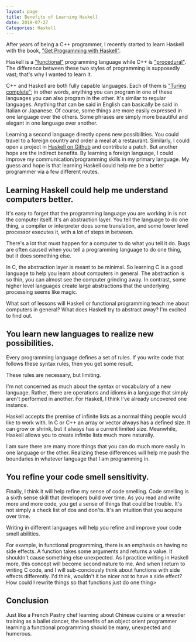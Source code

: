 ```yaml
---
layout: page
title: Benefits of Learning Haskell
date: 2019-07-27
Categories: Haskell
---
```

After years of being a C++ programmer, I recently started to learn Haskell with the book, ["Get Programming with Haskell"](https://www.amazon.com/gp/product/1617293768/ref=as_li_tl?ie=UTF8&camp=1789&creative=9325&creativeASIN=1617293768&linkCode=as2&tag=programmerd05-20&linkId=2ca31127ab20794593a9940d88a1a9c6). 

Haskell is a ["functional"](https://en.wikipedia.org/wiki/Functional_programming) programming language while C++ is ["procedural"](https://en.wikipedia.org/wiki/Procedural_programming). The difference between these two styles of programming is supposedly vast; that's why I wanted to learn it.  

C++ and Haskell are both fully capable languages. Each of them is ["Turing complete"](https://en.wikipedia.org/wiki/Turing_completeness); in other words, anything you can program in one of these languages you can also program in the other. It's similar to regular languages. Anything that can be said in English can basically be said in Italian or Japanese. Of course, some things are more easily expressed in one language over the others. Some phrases are simply more beautiful and elegant in one language over another.

Learning a second language directly opens new possibilities. You could travel to a foreign country and order a meal at a restaurant. Similarly, I could open a project in [Haskell on Github](https://github.com/trending/haskell?since=monthly) and contribute a patch. But another hope are the indirect benefits. By learning a foreign language, I could improve my communication/programming skills in my primary language. My guess and hope is that learning Haskell could help me be a better programmer via a few different routes.

## Learning Haskell could help me understand computers better.
It's easy to forget that the programming language you are working in is not the computer itself. It's an abstraction layer. You tell the language to do one thing, a compiler or interpreter does some translation, and some lower level processor executes it, with a lot of steps in between.

There's a lot that must happen for a computer to do what you tell it do. Bugs are often caused when you tell a programming language to do one thing, but it does something else. 

In C, the abstraction layer is meant to be minimal. So learning C is a good language to help you learn about computers in general. The abstraction is so thin, you can almost see the computer grinding away. In contrast, some higher level languages create large abstractions that the underlying processing seems like magic.

What sort of lessons will Haskell or functional programming teach me about computers in general? What does Haskell try to abstract away? I'm excited to find out.

## You learn new languages to realize new possibilities. 
Every programming language defines a set of rules. If you write code that follows these syntax rules, then you get some result.

These rules are necessary, but limiting. 

I'm not concerned as much about the syntax or vocabulary of a new language. Rather, there are operations and idioms in a language that simply aren't performed in another. For Haskell, I think I've already uncovered one instance. 

Haskell accepts the premise of infinite lists as a normal thing people would like to work with. In C or C++ an array or vector always has a defined size. It can grow or shrink, but it always has a current limited size. Meanwhile, Haskell allows you to create infinite lists much more naturally. 

I am sure there are many more things that you can do much more easily in one language or the other. Realizing these differences will help me push the boundaries in whatever language that I am programming in.

## You refine your code smell sensitivity.
Finally, I think it will help refine my sense of code smelling. Code smelling is a sixth sense skill that developers build over time. As you read and write more and more code, you get a sense of things that could be trouble. It's not simply a check list of dos and don'ts. It's an intuition that you acquire over time.

Writing in different languages will help you refine and improve your code smell abilities. 

For example, in functional programming, there is an emphasis on having no side effects. A function takes some arguments and returns a value. It shouldn't cause something else unexpected. As I practice writing in Haskell more, this concept will become second nature to me. And when I return to writing C code, and I will sub-conciously think about functions with side effects differently. I'd think, wouldn't it be nicer not to have a side effect? How could I rewrite things so that functions just do one thing>

## Conclusion
Just like a French Pastry chef learning about Chinese cuisine or a wrestler training as a ballet dancer, the benefits of an object orient programmer learning a functional programming should be many, unexpected and humerous.
